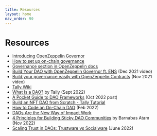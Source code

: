 ```yaml
---
title: Resources
layout: home
nav_order: 90
---
```


# Resources

- [Introducing OpenZeppelin Governor](https://blog.openzeppelin.com/governor-smart-contract/)
- [How to set up on-chain governance](https://github.com/OpenZeppelin/openzeppelin-contracts/blob/master/docs/modules/ROOT/pages/governance.adoc)
- [Governance section in OpenZeppelin docs](https://docs.openzeppelin.com/contracts/4.x/api/governance)
- [Build Your DAO with OpenZeppelin Governor ft. ENS](https://www.youtube.com/watch?v=Lltt6j6Hmww) (Dec 2021 video)
- [Build your governance easily with OpenZeppelin Contracts]() (Nov 2021 video)
- [Tally Wiki](https://wiki.tally.xyz/docs)
- [What Is a DAO?](https://help.tally.xyz/article/48-what-is-a-dao) by Tally (Sept 2022)
- [A Pocket Guide to DAO Frameworks](https://blog.tally.xyz/a-pocket-guide-to-dao-frameworks-8d7ad5af3a1b) (Oct 2022 post)
- [Build an NFT DAO from Scratch - Tally Tutorial](https://www.youtube.com/watch?v=cAbHwCWJAG4)
- [How to Code an On-Chain DAO](https://betterprogramming.pub/how-to-code-an-on-chain-dao-e525e13a57be) (Feb 2022)
- [DAOs Are the New Way of Impact Work](https://www.coindesk.com/layer2/futureofworkweek/2022/07/01/daos-are-the-new-way-of-impact-work/)
- [4 Principles for Building Sticky DAO Communities](https://blog.tally.xyz/4-principles-for-building-sticky-dao-communities-95fb482b71bf) by Barnabas Atam (Nov 2022)
- [Scaling Trust in DAOs: Trustware vs Socialware](https://orca.mirror.xyz/T70CmuhX95ubkw_JHOxSEy8d_EFeYXgtJnF13mPtaZE) (June 2022)